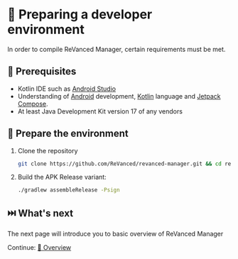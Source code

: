 # 💼 Preparing a developer environment
In order to compile ReVanced Manager, certain requirements must be met.

## 📝 Prerequisites
* Kotlin IDE such as [Android Studio](https://developer.android.com/studio)
* Understanding of [Android](https://android.com) development, [Kotlin](https://kotlinlang.org/) language and [Jetpack Compose](https://developer.android.com/jetpack/compose).
* At least Java Development Kit version 17 of any vendors

## 🏃 Prepare the environment
1. Clone the repository
   ```sh
   git clone https://github.com/ReVanced/revanced-manager.git && cd revanced-manager
   ```
<!-- This assume that you can use Maven repository -->
2. Build the APK
   Release variant:
   ```sh
   ./gradlew assembleRelease -Psign
   ```

## ⏭️ What's next
The next page will introduce you to basic overview of ReVanced Manager

Continue: [💁 Overview](1_overview.md)
